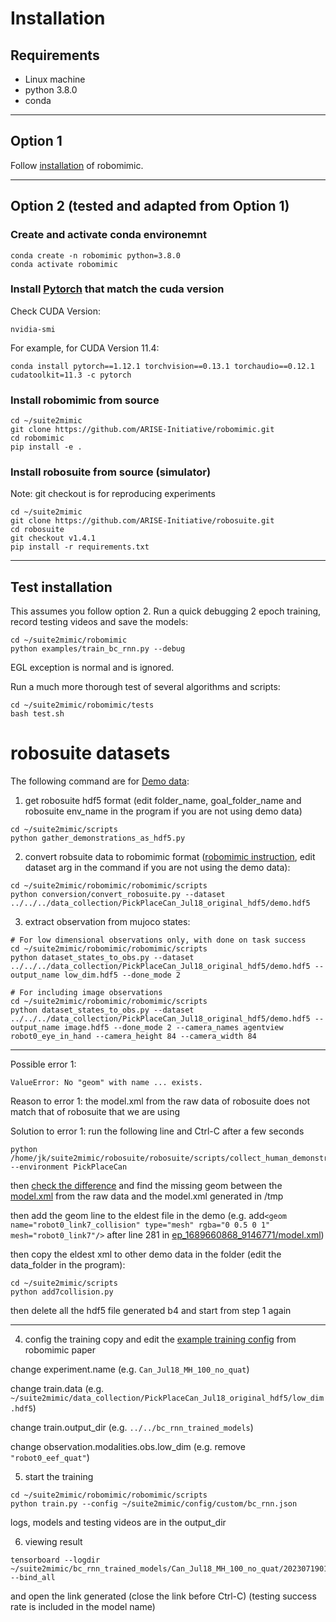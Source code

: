 # Installation

## Requirements
- Linux machine
- python 3.8.0
- conda
-------
## Option 1
Follow [installation](https://robomimic.github.io/docs/introduction/installation.html) of robomimic.

-------
## Option 2 (tested and adapted from Option 1) 

### Create and activate conda environemnt
```
conda create -n robomimic python=3.8.0
conda activate robomimic
```

### Install [Pytorch](https://pytorch.org/get-started/previous-versions/) that match the cuda version
Check CUDA Version:
```
nvidia-smi
```
For example, for CUDA Version 11.4:
```
conda install pytorch==1.12.1 torchvision==0.13.1 torchaudio==0.12.1 cudatoolkit=11.3 -c pytorch
```

### Install robomimic from source
```
cd ~/suite2mimic
git clone https://github.com/ARISE-Initiative/robomimic.git
cd robomimic
pip install -e .
```

### Install robosuite from source (simulator)
Note: git checkout is for reproducing experiments
```
cd ~/suite2mimic
git clone https://github.com/ARISE-Initiative/robosuite.git
cd robosuite
git checkout v1.4.1
pip install -r requirements.txt
```
-------
## Test installation
This assumes you follow option 2.
Run a quick debugging 2 epoch training, record testing videos and save the models:
```
cd ~/suite2mimic/robomimic
python examples/train_bc_rnn.py --debug
```
EGL exception is normal and is ignored.

Run a much more thorough test of several algorithms and scripts:
```
cd ~/suite2mimic/robomimic/tests
bash test.sh
```

# robosuite datasets
The following command are for [Demo data](data_collection/PickPlaceCan_Jul18_original):
1. get robosuite hdf5 format (edit folder_name, goal_folder_name and robosuite env_name in the program if you are not using demo data)
```
cd ~/suite2mimic/scripts
python gather_demonstrations_as_hdf5.py
```


2. convert robsuite data to robomimic format ([robomimic instruction](https://robomimic.github.io/docs/datasets/robosuite.html#extracting-observations-from-mujoco-states), edit dataset arg in the command if you are not using the demo data):
```
cd ~/suite2mimic/robomimic/robomimic/scripts
python conversion/convert_robosuite.py --dataset ../../../data_collection/PickPlaceCan_Jul18_original_hdf5/demo.hdf5
```

3. extract observation from mujoco states:
```
# For low dimensional observations only, with done on task success
cd ~/suite2mimic/robomimic/robomimic/scripts
python dataset_states_to_obs.py --dataset ../../../data_collection/PickPlaceCan_Jul18_original_hdf5/demo.hdf5 --output_name low_dim.hdf5 --done_mode 2

# For including image observations
cd ~/suite2mimic/robomimic/robomimic/scripts
python dataset_states_to_obs.py --dataset ../../../data_collection/PickPlaceCan_Jul18_original_hdf5/demo.hdf5 --output_name image.hdf5 --done_mode 2 --camera_names agentview robot0_eye_in_hand --camera_height 84 --camera_width 84

```

---
Possible error 1:
```
ValueError: No "geom" with name ... exists.
```
Reason to error 1:
the model.xml from the raw data of robosuite does not match that of robosuite that we are using

Solution to error 1:
run the following line and Ctrl-C after a few seconds
```
python /home/jk/suite2mimic/robosuite/robosuite/scripts/collect_human_demonstrations.py --environment PickPlaceCan
```
then [check the difference](https://www.diffchecker.com/text-compare/) and find the missing geom between the [model.xml](data_collection/PickPlaceCan_Jul18_original/ep_1689660868_9146771/model.xml) from the raw data and the model.xml generated in /tmp

then add the geom line to the eldest file in the demo (e.g. add```<geom name="robot0_link7_collision" type="mesh" rgba="0 0.5 0 1" mesh="robot0_link7"/>``` after line 281 in [ep_1689660868_9146771/model.xml](data_collection/PickPlaceCan_Jul18_original/ep_1689660868_9146771/model.xml))

then copy the eldest xml to other demo data in the folder (edit the data_folder in the program):
```
cd ~/suite2mimic/scripts
python add7collision.py
```

then delete all the hdf5 file generated b4 and start from step 1 again

---

4. config the training
copy and edit the [example training config](config/robomimic/can/mh/low_dim/bc_rnn.json) from robomimic paper

change experiment.name (e.g. ```Can_Jul18_MH_100_no_quat```)

change train.data (e.g. ```~/suite2mimic/data_collection/PickPlaceCan_Jul18_original_hdf5/low_dim.hdf5```)

change train.output_dir (e.g. ```../../bc_rnn_trained_models```)

change observation.modalities.obs.low_dim (e.g. remove ```"robot0_eef_quat"```)

5. start the training
```
cd ~/suite2mimic/robomimic/robomimic/scripts
python train.py --config ~/suite2mimic/config/custom/bc_rnn.json
```

logs, models and testing videos are in the output_dir

6. viewing result
```
tensorboard --logdir ~/suite2mimic/bc_rnn_trained_models/Can_Jul18_MH_100_no_quat/20230719015716/logs --bind_all
```

and open the link generated (close the link before Ctrl-C)
(testing success rate is included in the model name)